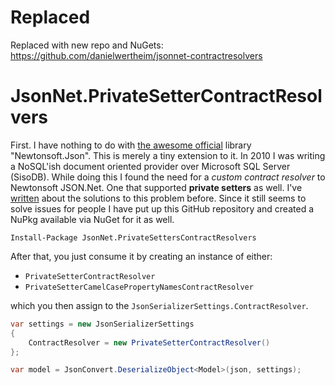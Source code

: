 # Replaced
Replaced with new repo and NuGets: https://github.com/danielwertheim/jsonnet-contractresolvers

# JsonNet.PrivateSetterContractResolvers
First. I have nothing to do with [the awesome official](https://github.com/JamesNK/Newtonsoft.Json) library "Newtonsoft.Json". This is merely a tiny extension to it. In 2010 I was writing a NoSQL'ish document oriented provider over Microsoft SQL Server (SisoDB). While doing this I found the need for a *custom contract resolver* to Newtonsoft JSON.Net. One that supported **private setters** as well. I've [written](http://danielwertheim.se/json-net-private-setters) about the solutions to this problem before. Since it still seems to solve issues for people I have put up this GitHub repository and created a NuPkg available via NuGet for it as well.

```
Install-Package JsonNet.PrivateSettersContractResolvers
```

After that, you just consume it by creating an instance of either:

- `PrivateSetterContractResolver`
- `PrivateSetterCamelCasePropertyNamesContractResolver`

which you then assign to the `JsonSerializerSettings.ContractResolver`.

```csharp
var settings = new JsonSerializerSettings
{
    ContractResolver = new PrivateSetterContractResolver()
};

var model = JsonConvert.DeserializeObject<Model>(json, settings);
```

